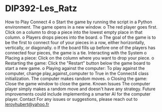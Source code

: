 # DIP392-Les_Ratz

How to Play Connect 4
o	Start the game by running the script in a Python environment. The game opens in a new window.
o	The red player goes first. Click on a column to drop a piece into the lowest empty place in that column.
o	Players drops pieces into the board.
o	The goal of the game is to be the first to connect four of your pieces in a row, either horizontally, vertically, or diagonally.
o	If the board fills up before one of the players has connected four pieces, the game is a tie.
Interacting with the System
o	Placing a piece: Click on the column where you want to drop your piece.
o	Restarting the game: Click the "Restart" button below the game board to start a new game.
o	Playing against the computer: To play against the computer, change play_against_computer to True in the Connect4 class initialization. The computer makes random moves.
o	Closing the game: Close the game window to close the game.
Known Issues
The computer player simply makes a random move and doesn't have any strategy. Future improvements could include implementing a smarter AI for the computer player.
Contact
For any issues or suggestions, please reach out to leroyhubert@yahoo.fr
